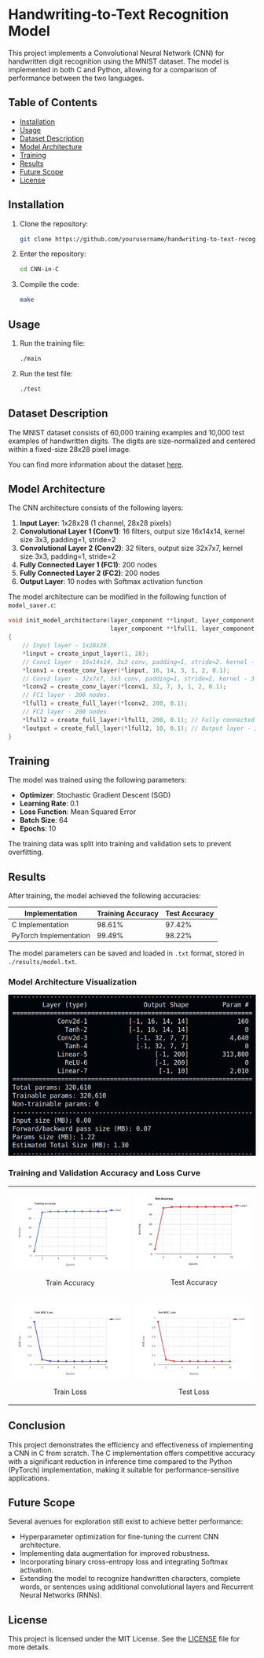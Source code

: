 # Handwriting-to-Text Recognition Model

This project implements a Convolutional Neural Network (CNN) for handwritten digit recognition using the MNIST dataset. The model is implemented in both C and Python, allowing for a comparison of performance between the two languages.

## Table of Contents

- [Installation](#installation)
- [Usage](#usage)
- [Dataset Description](#dataset-description)
- [Model Architecture](#model-architecture)
- [Training](#training)
- [Results](#results)
- [Future Scope](#future-scope)
- [License](#license)


## **Installation**

1. Clone the repository:
   ```bash
   git clone https://github.com/yourusername/handwriting-to-text-recognition-c.git
   ```

2. Enter the repository:
    ```bash
    cd CNN-in-C
    ```
3. Compile the code:
   ```bash
   make
   ```

## **Usage**

1. Run the training file:
   ```bash
   ./main
   ```
2. Run the test file:
   ```bash
   ./test
   ```

## Dataset Description

The MNIST dataset consists of 60,000 training examples and 10,000 test examples of handwritten digits. The digits are size-normalized and centered within a fixed-size 28x28 pixel image.

You can find more information about the dataset [here](http://yann.lecun.com/exdb/mnist/).

## Model Architecture

The CNN architecture consists of the following layers:

1. **Input Layer**: 1x28x28 (1 channel, 28x28 pixels)
2. **Convolutional Layer 1 (Conv1)**: 16 filters, output size 16x14x14, kernel size 3x3, padding=1, stride=2
3. **Convolutional Layer 2 (Conv2)**: 32 filters, output size 32x7x7, kernel size 3x3, padding=1, stride=2
4. **Fully Connected Layer 1 (FC1)**: 200 nodes
5. **Fully Connected Layer 2 (FC2)**: 200 nodes
6. **Output Layer**: 10 nodes with Softmax activation function

The model architecture can be modified in the following function of `model_saver.c`:

```c
void init_model_architecture(layer_component **linput, layer_component **lconv1, layer_component **lconv2,
                             layer_component **lfull1, layer_component **lfull2, layer_component **loutput)
{
    // Input layer - 1x28x28.
    *linput = create_input_layer(1, 28);
    // Conv1 layer - 16x14x14, 3x3 conv, padding=1, stride=2. kernel - 3
    *lconv1 = create_conv_layer(*linput, 16, 14, 3, 1, 2, 0.1);
    // Conv2 layer - 32x7x7, 3x3 conv, padding=1, stride=2, kernel - 3
    *lconv2 = create_conv_layer(*lconv1, 32, 7, 3, 1, 2, 0.1);
    // FC1 layer - 200 nodes.
    *lfull1 = create_full_layer(*lconv2, 200, 0.1);
    // FC2 layer - 200 nodes.
    *lfull2 = create_full_layer(*lfull1, 200, 0.1); // Fully connected layer - 200 nodes. 
    *loutput = create_full_layer(*lfull2, 10, 0.1); // Output layer - 10 nodes.
}
```

## Training

The model was trained using the following parameters:
- **Optimizer**: Stochastic Gradient Descent (SGD)
- **Learning Rate**: 0.1
- **Loss Function**: Mean Squared Error
- **Batch Size**: 64
- **Epochs**: 10

The training data was split into training and validation sets to prevent overfitting.

## Results

After training, the model achieved the following accuracies:

| Implementation       | Training Accuracy | Test Accuracy |
|----------------------|-------------------|---------------|
| C Implementation      | 98.61%            | 97.42%        |
| PyTorch Implementation | 99.49%            | 98.22%        |

The model parameters can be saved and loaded in `.txt` format, stored in `./results/model.txt`.

### Model Architecture Visualization

![Model Architecture](assets/model_architecture.png)

### Training and Validation Accuracy and Loss Curve
<p align="center">
  <table>
    <tr>
      <td>
        <p align="center">
          <img src="assets/train_acc.png" width="350" title="Train Accuracy">
        </p>
        <p align="center">Train Accuracy</p>
      </td>
      <td>
        <p align="center">
          <img src="assets/test_accuracy.png" width="350" title="Test Accuracy">
        </p>
        <p align="center">Test Accuracy</p>
      </td>
    </tr>
    <tr>
      <td>
        <p align="center">
          <img src="assets/train_loss.png" width="350" title="Train Loss">
        </p>
        <p align="center">Train Loss</p>
      </td>
      <td>
        <p align="center">
          <img src="assets/test_loss.png" width="350" title="Test Loss">
        </p>
        <p align="center">Test Loss</p>
      </td>
    </tr>
  </table>
</p>


## **Conclusion**
This project demonstrates the efficiency and effectiveness of implementing a CNN in C from scratch. The C implementation offers competitive accuracy with a significant reduction in inference time compared to the Python (PyTorch) implementation, making it suitable for performance-sensitive applications.

## Future Scope

Several avenues for exploration still exist to achieve better performance:
- Hyperparameter optimization for fine-tuning the current CNN architecture.
- Implementing data augmentation for improved robustness.
- Incorporating binary cross-entropy loss and integrating Softmax activation.
- Extending the model to recognize handwritten characters, complete words, or sentences using additional convolutional layers and Recurrent Neural Networks (RNNs).

## License

This project is licensed under the MIT License. See the [LICENSE](LICENSE) file for more details.
